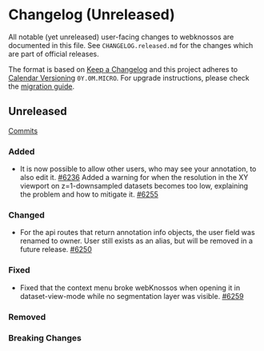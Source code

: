 # Changelog (Unreleased)

All notable (yet unreleased) user-facing changes to webknossos are documented in this file.
See `CHANGELOG.released.md` for the changes which are part of official releases.

The format is based on [Keep a Changelog](http://keepachangelog.com/en/1.0.0/)
and this project adheres to [Calendar Versioning](http://calver.org/) `0Y.0M.MICRO`.
For upgrade instructions, please check the [migration guide](MIGRATIONS.released.md).

## Unreleased
[Commits](https://github.com/scalableminds/webknossos/compare/22.06.0...HEAD)

### Added
- It is now possible to allow other users, who may see your annotation, to also edit it. [#6236](https://github.com/scalableminds/webknossos/pull/6236)
Added a warning for when the resolution in the XY viewport on z=1-downsampled datasets becomes too low, explaining the problem and how to mitigate it. [#6255](https://github.com/scalableminds/webknossos/pull/6255)

### Changed
- For the api routes that return annotation info objects, the user field was renamed to owner. User still exists as an alias, but will be removed in a future release. [#6250](https://github.com/scalableminds/webknossos/pull/6250)


### Fixed
- Fixed that the context menu broke webKnossos when opening it in dataset-view-mode while no segmentation layer was visible. [#6259](https://github.com/scalableminds/webknossos/pull/6259)

### Removed

### Breaking Changes
